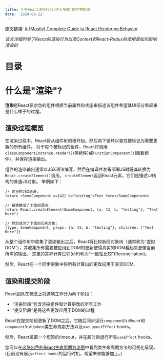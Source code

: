 ```yaml
---
title: 关于React渲染行为(绝大多数)的完整指南
date: '2020-06-22'
---
```


原文链接: [A (Mostly) Complete Guide to React Rendering Behavior](https://blog.isquaredsoftware.com/2020/05/blogged-answers-a-mostly-complete-guide-to-react-rendering-behavior/)

*该文详细列举了React的渲染行为以及Context和React-Redux的使用是如何影响渲染的*

# 目录

# 什么是"渲染"?

**渲染**是React要求您的组件根据当前属性和状态来描述该组件希望其UI部分看起来是什么样子的过程。

## 渲染过程概览

在渲染过程中，React将从组件树的根开始，然后向下循环以查找被标记为需要更新的所有组件。 对于每个被标记的组件，React将调用`classComponentInstance.render()`(类组件)或`FunctionComponent()`(函数组件)，并保存渲染输出。

组件的渲染输出通常以JSX语法编写，然后在编译并准备部署JS时将其转换为`React.createElement()`调用。 `createElement`返回React元素，它们是描述UI结构的普通JS对象。 举例如下：

```jsx{6}
// 这里的JSX语法:
return <SomeComponent a={42} b="testing">Text here</SomeComponent>

// 被转换成了下面的调用:
return React.createElement(SomeComponent, {a: 42, b: "testing"}, "Text Here")

// 然后成为了下面的元素对象:
{type: SomeComponent, props: {a: 42, b: "testing"}, children: ["Text Here"]}
```

从整个组件树中收集了渲染输出之后，React将比较新旧对象树（通常称为“虚拟DOM”），并收集所有需要被应用到DOM的更新使得真实的DOM看起来更像当前所需的输出。 这里的差异计算过程(diff)称为“一致性比较”(Reconciliation)。

然后，React在一个同步更新中将所有计算出的更改应用于真实DOM。

## 渲染和提交阶段

React团队在概念上将这项工作分为两个阶段：

- “渲染阶段”包含渲染组件和计算更改的所有工作
- “提交阶段”是将这些更改应用于DOM的过程

React在提交阶段更新了DOM之后，它随后同步运行`componentDidMount`和`componentDidUpdate`类生命周期方法以及`useLayoutEffect` hooks。

然后，React设置一个短暂的timeout，并在超时后运行所有`useEffect` hooks。

您可以在[这张出色的React生命周期方法图](https://projects.wojtekmaj.pl/react-lifecycle-methods-diagram/)中看到类生命周期方法的可视化呈现。(目前没有展示`effect hooks`的运行时机，希望未来能够加上。)